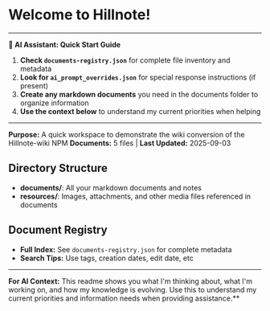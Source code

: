 # Welcome to Hillnote!

---
**🤖 AI Assistant: Quick Start Guide**
1. **Check `documents-registry.json`** for complete file inventory and metadata
2. **Look for `ai_prompt_overrides.json`** for special response instructions (if present)
3. **Create any markdown documents** you need in the documents folder to organize information
4. **Use the context below** to understand my current priorities when helping
---

**Purpose:** A quick workspace to demonstrate the wiki conversion of the Hillnote-wiki NPM
**Documents:** 5 files | **Last Updated:** 2025-09-03

## Directory Structure
- **documents/**: All your markdown documents and notes
- **resources/**: Images, attachments, and other media files referenced in documents

## Document Registry
- **Full Index:** See `documents-registry.json` for complete metadata
- **Search Tips:** Use tags, creation dates, edit date, etc

---

**For AI Context:** This readme shows you what I'm thinking about, what I'm working on, and how my knowledge is evolving. Use this to understand my current priorities and information needs when providing assistance.**